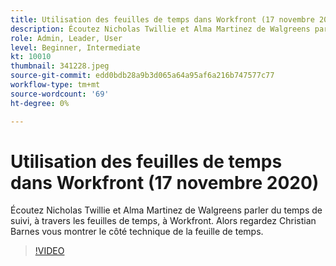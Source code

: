 ```yaml
---
title: Utilisation des feuilles de temps dans Workfront (17 novembre 2020)
description: Écoutez Nicholas Twillie et Alma Martinez de Walgreens parler du temps de suivi, à travers les feuilles de temps, à Workfront. Alors regardez Christian Barnes vous montrer.. (Les descriptions doivent être comprises entre 60 et 160 caractères)
role: Admin, Leader, User
level: Beginner, Intermediate
kt: 10010
thumbnail: 341228.jpeg
source-git-commit: edd0bdb28a9b3d065a64a95af6a216b747577c77
workflow-type: tm+mt
source-wordcount: '69'
ht-degree: 0%

---
```


# Utilisation des feuilles de temps dans Workfront (17 novembre 2020)

Écoutez Nicholas Twillie et Alma Martinez de Walgreens parler du temps de suivi, à travers les feuilles de temps, à Workfront. Alors regardez Christian Barnes vous montrer le côté technique de la feuille de temps.

>[!VIDEO](https://video.tv.adobe.com/v/341228/?quality=12&learn=on)
